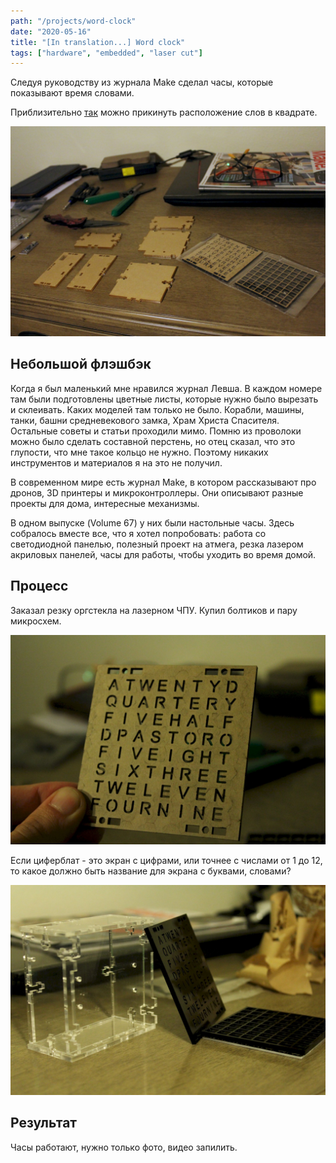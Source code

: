 ```yaml
---
path: "/projects/word-clock"
date: "2020-05-16"
title: "[In translation...] Word clock"
tags: ["hardware", "embedded", "laser cut"]
---
```


Следуя руководству из журнала Make сделал часы, которые показывают время словами. 

Приблизительно [так](https://repl.it/@stakanmartini/WordClock#main.cpp) можно прикинуть расположение слов в квадрате.

![Нарезаный акрил](./word-clock-1.jpg)

## Небольшой флэшбэк

Когда я был маленький мне нравился журнал Левша. В каждом номере там были подготовлены цветные листы, которые нужно было вырезать и склеивать. Каких моделей там только не было. Корабли, машины, танки, башни средневекового замка, Храм Христа Спасителя. Остальные советы и статьи проходили мимо. Помню из проволоки можно было сделать составной перстень, но отец сказал, что это глупости, что мне такое кольцо не нужно. Поэтому никаких инструментов и материалов я на это не получил.

В современном мире есть журнал Make, в котором рассказывают про дронов, 3D принтеры и микроконтроллеры. Они описывают разные проекты для дома, интересные механизмы.

В одном выпуске (Volume 67) у них были настольные часы. Здесь собралось вместе все, что я хотел попробовать: работа со светодиодной панелью, полезный проект на атмега, резка лазером акриловых панелей, часы для работы, чтобы уходить во время домой.

## Процесс

Заказал резку оргстекла на лазерном ЧПУ. Купил болтиков и пару микросхем.

![Еще не распакованный буквоблат](./word-clock-2.jpg)

Если циферблат - это экран с цифрами, или точнее с числами от 1 до 12, то какое должно быть название для экрана с буквами, словами?

![Корпус собран](./word-clock-3.jpg)

## Результат

Часы работают, нужно только фото, видео запилить.